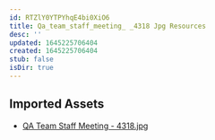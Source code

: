 ```yaml
---
id: RTZlY0YTPYhqE4bi0XiO6
title: Qa_team_staff_meeting_ _4318 Jpg Resources
desc: ''
updated: 1645225706404
created: 1645225706404
stub: false
isDir: true
---
```

## Imported Assets
- [QA Team Staff Meeting - 4318.jpg](/assets/qa-team-staff-meeting---4318-pNgZjfzUkUKG.jpg)
